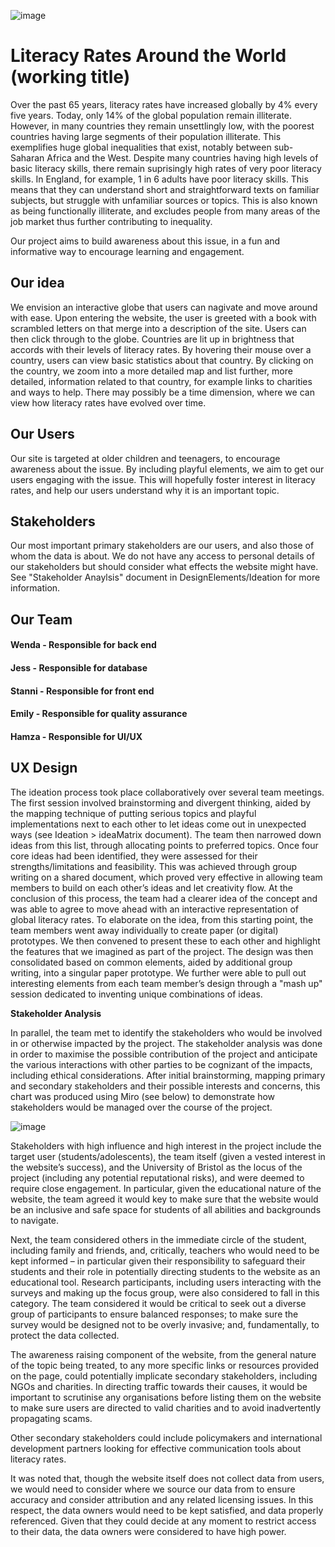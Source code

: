 
![image](https://user-images.githubusercontent.com/45073537/111315589-6f743f00-865a-11eb-86fa-42c03ca56bef.png)

# Literacy Rates Around the World (working title)

Over the past 65 years, literacy rates have increased globally by 4% every five years. Today, only 14% of the global population remain illiterate. However, in many countries they remain unsettlingly low, with the poorest countries having large segments of their population illiterate. This exemplifies huge global inequalities that exist, notably between sub-Saharan Africa and the West.
Despite many countries having high levels of basic literacy skills, there remain suprisingly high rates of very poor literacy skills. In England, for example, 1 in 6 adults have poor literacy skills. This means that they can understand short and straightforward texts on familiar subjects, but struggle with unfamiliar sources or topics. This is also known as being functionally illiterate, and excludes people from many areas of the job market thus further contributing to inequality.

Our project aims to build awareness about this issue, in a fun and informative way to encourage learning and engagement.

## Our idea

We envision an interactive globe that users can nagivate and move around with ease. Upon entering the website, the user is greeted with a book with scrambled letters on that merge into a description of the site. Users can then click through to the globe. Countries are lit up in brightness that accords with their levels of literacy rates. By hovering their mouse over a country, users can view basic statistics about that country. By clicking on the country, we zoom into a more detailed map and list further, more detailed, information related to that country, for example links to charities and ways to help. There may possibly be a time dimension, where we can view how literacy rates have evolved over time.

## Our Users

Our site is targeted at older children and teenagers, to encourage awareness about the issue. By including playful elements, we aim to get our users engaging with the issue. This will hopefully foster interest in literacy rates, and help our users understand why it is an important topic.

## Stakeholders

Our most important primary stakeholders are our users, and also those of whom the data is about. We do not have any access to personal details of our stakeholders but should consider what effects the website might have. See "Stakeholder Anaylsis" document in DesignElements/Ideation for more information.


## Our Team
#### Wenda - Responsible for back end
#### Jess - Responsible for database
#### Stanni - Responsible for front end
#### Emily - Responsible for quality assurance
#### Hamza - Responsible for UI/UX

## UX Design
The ideation process took place collaboratively over several team meetings. The first session involved brainstorming and divergent thinking, aided by the mapping technique of putting serious topics and playful implementations next to each other to let ideas come out in unexpected ways (see Ideation > ideaMatrix document). The team then narrowed down ideas from this list, through allocating points to preferred topics. Once four core ideas had been identified, they were assessed for their strengths/limitations and feasibility. This was achieved through group writing on a shared document, which proved very effective in allowing team members to build on each other’s ideas and let creativity flow. At the conclusion of this process, the team had a clearer idea of the concept and was able to agree to move ahead with an interactive representation of global literacy rates. To elaborate on the idea, from this starting point, the team members went away individually to create paper (or digital) prototypes. We then convened to present these to each other and highlight the features that we imagined as part of the project. The design was then consolidated based on common elements, aided by additional group writing, into a singular paper prototype. We further were able to pull out interesting elements from each team member’s design through a "mash up" session dedicated to inventing unique combinations of ideas.

**Stakeholder Analysis**

In parallel, the team met to identify the stakeholders who would be involved in or otherwise impacted by the project. The stakeholder analysis was done in order to maximise the possible contribution of the project and anticipate the various interactions with other parties to be cognizant of the impacts, including ethical considerations. After initial brainstorming, mapping primary and secondary stakeholders and their possible interests and concerns, this chart was produced using Miro (see below) to demonstrate how stakeholders would be managed over the course of the project.

![image](https://user-images.githubusercontent.com/74050529/114198783-9e28c100-994b-11eb-85ec-304c627c4c07.png)

Stakeholders with high influence and high interest in the project include the target user (students/adolescents), the team itself (given a vested interest in the website’s success), and the University of Bristol as the locus of the project (including any potential reputational risks), and were deemed to require close engagement. In particular, given the educational nature of the website, the team agreed it would key to make sure that the website would be an inclusive and safe space for students of all abilities and backgrounds to navigate.

Next, the team considered others in the immediate circle of the student, including family and friends, and, critically, teachers who would need to be kept informed – in particular given their responsibility to safeguard their students and their role in potentially directing students to the website as an educational tool. Research participants, including users interacting with the surveys and making up the focus group, were also considered to fall in this category. The team considered it would be critical to seek out a diverse group of participants to ensure balanced responses; to make sure the survey would be designed not to be overly invasive; and, fundamentally, to protect the data collected. 

The awareness raising component of the website, from the general nature of the topic being treated, to any more specific links or resources provided on the page, could potentially implicate secondary stakeholders, including NGOs and charities. In directing traffic towards their causes, it would be important to scrutinise any organisations before listing them on the website to make sure users are directed to valid charities and to avoid inadvertently propagating scams. 

Other secondary stakeholders could include policymakers and international development partners looking for effective communication tools about literacy rates. 

It was noted that, though the website itself does not collect data from users, we would need to consider where we source our data from to ensure accuracy and consider attribution and any related licensing issues. In this respect, the data owners would need to be kept satisfied, and data properly referenced. Given that they could decide at any moment to restrict access to their data, the data owners were considered to have high power. 


